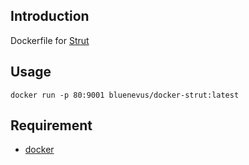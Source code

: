 ## Introduction

Dockerfile for [Strut](https://github.com/MohannadNaj/Strut)

## Usage

    docker run -p 80:9001 bluenevus/docker-strut:latest



## Requirement

- [docker](https://www.docker.com/)
